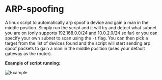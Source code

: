 # ARP-spoofing
A linux script to automatically arp spoof a device and gain a man in the middle position. Simply run the script and it will try and detect what subnet you are on (only supports 192.168.0.0/24 and 10.0.2.0/24 so far) or you can specify your own subnet to scan using the `-t` flag. You can then pick a target from the list of devices found and the script will start sending arp spoof packets to gain a man in the middle position (uses your default gateway as the router).

**Example of script running:**

![Example](https://i.imgur.com/bcwwF8U.png)
